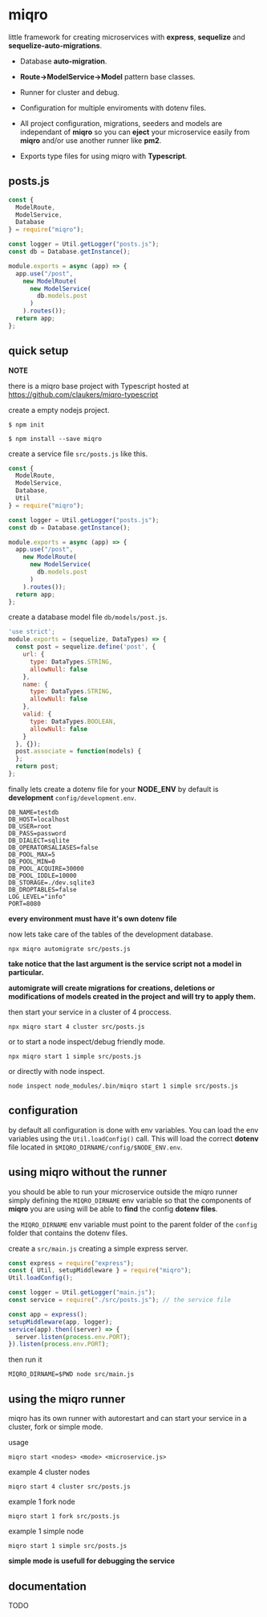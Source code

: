 # miqro

little framework for creating microservices with **express**, **sequelize** and **sequelize-auto-migrations**.

- Database **auto-migration**.

- **Route->ModelService->Model** pattern base classes.

- Runner for cluster and debug.

- Configuration for multiple enviroments with dotenv files.
  
- All project configuration, migrations, seeders and models are independant of **miqro** so you can **eject** your microservice easily from **miqro** and/or use another runner like **pm2**.

- Exports type files for using miqro with **Typescript**.


## posts.js

```javascript
const {
  ModelRoute, 
  ModelService,
  Database
} = require("miqro");

const logger = Util.getLogger("posts.js");
const db = Database.getInstance();

module.exports = async (app) => {
  app.use("/post", 
    new ModelRoute(
      new ModelService(
        db.models.post
      )
    ).routes());
  return app;
};
```

## quick setup

**NOTE**

there is a miqro base project with Typescript hosted at https://github.com/claukers/miqro-typescript

create a empty nodejs project.

```$ npm init``` 


```$ npm install --save miqro```

create a service file ```src/posts.js``` like this.

```javascript
const {
  ModelRoute, 
  ModelService,
  Database,
  Util
} = require("miqro");

const logger = Util.getLogger("posts.js");
const db = Database.getInstance();

module.exports = async (app) => {
  app.use("/post", 
    new ModelRoute(
      new ModelService(
        db.models.post
      )
    ).routes());
  return app;
};
```

create a database model file ```db/models/post.js```.

```javascript
'use strict';
module.exports = (sequelize, DataTypes) => {
  const post = sequelize.define('post', {
    url: {
      type: DataTypes.STRING,
      allowNull: false
    },
    name: {
      type: DataTypes.STRING,
      allowNull: false
    },
    valid: {
      type: DataTypes.BOOLEAN,
      allowNull: false
    }
  }, {});
  post.associate = function(models) {
  };
  return post;
};

```

finally lets create a dotenv file for your **NODE_ENV** by default is **development** ```config/development.env```.

```dotenv
DB_NAME=testdb
DB_HOST=localhost
DB_USER=root
DB_PASS=password
DB_DIALECT=sqlite
DB_OPERATORSALIASES=false
DB_POOL_MAX=5
DB_POOL_MIN=0
DB_POOL_ACQUIRE=30000
DB_POOL_IDDLE=10000
DB_STORAGE=./dev.sqlite3
DB_DROPTABLES=false
LOG_LEVEL="info"
PORT=8080
```

**every environment must have it's own dotenv file**

now lets take care of the tables of the development database.

```npx miqro automigrate src/posts.js```

**take notice that the last argument is the service script not a model in particular.**

**automigrate will create migrations for creations, deletions or modifications of models created in the project and will try to apply them.**

then start your service in a cluster of 4 proccess.

```npx miqro start 4 cluster src/posts.js```

or to start a node inspect/debug friendly mode.

```npx miqro start 1 simple src/posts.js```

or directly with node inspect.

```node inspect node_modules/.bin/miqro start 1 simple src/posts.js```

## configuration

by default all configuration is done with env variables. You can load the env variables using the ```Util.loadConfig()``` call. This will load the correct **dotenv** file located in ```$MIQRO_DIRNAME/config/$NODE_ENV.env```.

## using miqro without the runner

you should be able to run your microservice outside the miqro runner simply defining the ```MIQRO_DIRNAME``` env variable so that the components of **miqro** you are using will be able to **find** the config **dotenv files**.

the ```MIQRO_DIRNAME``` env variable must point to the parent folder of the ```config``` folder that contains the dotenv files.

create a ```src/main.js``` creating a simple express server.
```javascript
const express = require("express");
const { Util, setupMiddleware } = require("miqro");
Util.loadConfig();

const logger = Util.getLogger("main.js");
const service = require("./src/posts.js"); // the service file

const app = express();
setupMiddleware(app, logger);
service(app).then((server) => {
  server.listen(process.env.PORT);
}).listen(process.env.PORT);
```

then run it

```MIQRO_DIRNAME=$PWD node src/main.js```


## using the miqro runner

miqro has its own runner with autorestart and can start your service in a cluster, fork or simple mode.

usage 

```miqro start <nodes> <mode> <microservice.js>```

example 4 cluster nodes

```miqro start 4 cluster src/posts.js```

example 1 fork node

```miqro start 1 fork src/posts.js```

example 1 simple node

```miqro start 1 simple src/posts.js```

**simple mode is usefull for debugging the service**

## documentation

TODO
